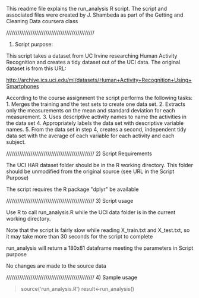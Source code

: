 This readme file explains the run_analysis R script.
The script and associated files were created by J. Shambeda as part of the Getting and Cleaning Data coursera class

///////////////////////////////////////////////
1) Script purpose:

This script takes a dataset from UC Irvine researching Human Activity Recognition and creates a tidy dataset out of the UCI data. The original dataset is from this URL: 

http://archive.ics.uci.edu/ml/datasets/Human+Activity+Recognition+Using+Smartphones
         
According to the course assignment the script performs the following tasks:
    1. Merges the training and the test sets to create one data set.
    2. Extracts only the measurements on the mean and standard deviation for each measurement. 
    3. Uses descriptive activity names to name the activities in the data set
    4. Appropriately labels the data set with descriptive variable names. 
    5. From the data set in step 4, creates a second, independent tidy data set with the average of each variable for each activity and each subject.
         
///////////////////////////////////////////////
2) Script Requirements

The UCI HAR dataset folder should be in the R working directory. This folder should be unmodified from the original source (see URL in the Script Purpose)

The script requires the R package "dplyr" be available

///////////////////////////////////////////////
3) Script usage

Use R to call run_analysis.R while the UCI data folder is in the current working directory.

Note that the script is fairly slow while reading X_train.txt and X_test.txt, so it may take more than 30 seconds for the script to complete

run_analysis will return a 180x81 dataframe meeting the parameters in Script purpose

No changes are made to the source data

///////////////////////////////////////////////
4) Sample usage
> source('run_analysis.R') 
> result<-run_analysis()

            